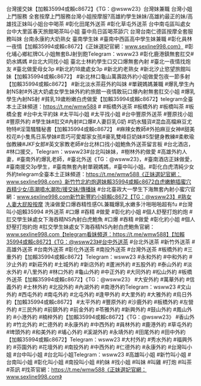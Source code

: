 

台灣援交妹【加賴35994或賴c8672】《TG：@wsww23》台灣妹兼職 台灣小姐上門服務 全套按摩上門服務台灣小姐按摩服?高雄約學生妹妹/高雄約最正的妹/高雄找正妹叫小姐台中喝茶 #彰化田尾外送茶 #彰化草屯外送茶 台中南屯區叫處女 台中大里區春天旅館喝茶叫小姐 臺中烏日區喝茶舔穴 台灣台南仁德區按摩全套服務叫妹 台南永康約大奶熟女 臺南學生妹 #臺南中西區高中學生妹兼職 #彰化員林一夜情【加賴35994或賴c8672】《正妹選妃官網：www.sexline998.com》 #彰化埔心鄉紅牌OL小姐無套BJ射到飽Telegram：wsww23 #彰化鹿港鎮無套肛交#奶水媽媽 #台北大同找小姐 臺北士林約學生口交口爆無套內射 #臺北一夜情找炮友 #臺北做愛母女3p #新北約18歲處女3p #新北約老熟女 #新北汐止慾望旅館叫妹【加賴35994或賴c8672】 #新北林口龜山萬壽路外約小姐做愛包夜一節多射【加賴35994或賴c8672】 #新北淡水茶莊外約叫妹 #單親媽媽兼職 #爆乳學生內射NS射#外送大奶處女學生妹外約約旅館一夜情敢玩口爆內射無套肛交小姐 #爆乳學生內射NS射 #貧乳19歲粉嫩白虎做愛【加賴35994或賴c8672】telegram全臺本土正妹頻道：https://t.me/wmw588 # #板橋外送茶 #板橋外約 #板橋叫茶 #板橋全套 #台中太平約妹 #太平叫小姐 #太平找小姐 #台中豐原外送茶 #豐原找小姐 #豐原外約 #學生妹#肛交#內射#口爆#人妻巨乳G奶 #奶水騷貨#混血高檔麻豆尤物特#淫蕩騷騷秘書【加賴35994或賴c8672】 #麻辣女教師#外拍麻豆女神#甜美校花#小隻馬日系學妹#乖巧可愛鄰家女孩#豪乳雙峰巨奶妹#S型健身教練#柔軟瑜伽教練#JKF女郎#英文家教老師#台北林口找小姐鮑魚外送茶留言板 #台北酒店，#林口援交，Telegram：wsww23#台北叫妹妹，#樹林外約做愛 #高雄外約人妻，#臺南外約爆乳老師，#臺北外送《TG：@wsww23》，#臺南酒店正妹做愛，#臺南援交3p學生，#臺南無套內射單親媽媽，#臺中叫小姐。#彰化白虎清純少女外約telegram全臺本土正妹頻道：https://t.me/wmw588《正妹選妃官網：www.sexline998.com》新竹竹北約炮選妹賴35994或賴c8672白虎嫩鮑插蜜穴吞精少女/高潮噴水潮吹/援交妹/傳播妹 #台北臺政大一學生下海無套內射小蜜穴官網：www.sexline998.com新竹新豐約小姐賴c8672【TG：@wsww23】#熟女人妻大屁股按摩 洗澡做愛口爆吞精性感OL兼職爆乳水嫩多汁啪啪啪超有fu #台灣叫小姐賴35994 #外送茶 #口爆 #吞精 #做愛 #彰化約小姐 #個人舒壓打炮約炮 #肛交學生妹處女下海吞精NS內射白虎鮑魚 #口爆 #吞精 #做愛 #彰化約小姐 #個人舒壓打炮約炮 #肛交學生妹處女下海吞精NS內射白虎鮑魚官網：www.sexline998.com【telegram看妹頻道：https://t.me/wmw588】【加賴35994或賴c8672】《TG：@wsww23》#台中外送茶 #台北外送茶 #新竹外送茶 #高雄外送茶 #台南外送茶 #彰化外送茶 #南投外送茶 #台灣外送茶 #板橋外約 #三重外約【加賴35994或賴c8672】Telegram：wsww23 #永和外約 #中和外約 #汐止外約 #新莊外約 #土城外約 #新店外約 #蘆洲外約 #五股外約 #泰山外約 #淡水外約 #八里外約 #林口外約 #龜山外約 #中正外約 #大同外約 #松山外約 #板橋外送茶【加賴35994或賴c8672】《TG：@wsww23》 #大安外約 #萬華外約 #信義外約 #士林外約 #北投外約 #內湖外約 #南港外約Telegram：wsww23 #文山外約 #西屯外約 #南屯外約 #北屯外約 #逢甲外約 #大里外約 #大雅外約 #烏日外約【加賴35994或賴c8672】 #太平外約 #豐原外約 #沙鹿外約 #板橋外約 #左營外約 #三民外約 #前鎮外約 #前金外約 #苓雅外約 #新興外約 #鼓山外約 #鳳山外約 #小港外約 #楠梓外約【加賴35994或賴c8672】《TG：@wsww23》 #香山外約 #竹北外約 #仁德外約 #永康外約 #中西外約 #員林外約 #鹿港外約 #草屯外約 #埤頭外約 #和美外約 #埔心外約 #溪湖外約 #永靖外約 #田尾外約 #田中外約【加賴35994或賴c8672】Telegram：wsww23 #大村外約 #秀水外約 #福興外約 #芬園外約 #花壇外約 #南投外約 #中西外約 #仁德外約 #永康外約 #台灣叫小姐 #台中叫小姐 #台北叫小姐Telegram：wsww23 #高雄叫小姐 #新竹叫小姐 #台南叫小姐 #彰化叫小姐 #南投叫小姐 #約妹 #找小姐 #叫妹 #叫雞 #打炮 #叫茶 #茶訊 #找茶官網：https://t.me/wmw588《正妹選妃官網：www.sexline998.com》
